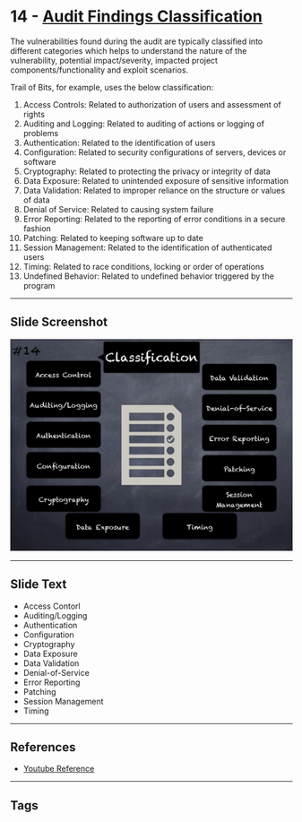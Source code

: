 
# 14 - [Audit Findings Classification](./Audit%20Findings%20Classification.md)

The vulnerabilities found during the audit are typically classified into different categories which helps to understand the nature of the vulnerability, potential impact/severity, impacted project components/functionality and exploit scenarios. 

Trail of Bits, for example, uses the below classification:
1. Access Controls: Related to authorization of users and assessment of rights
2. Auditing and Logging: Related to auditing of actions or logging of problems
3. Authentication: Related to the identification of users
4. Configuration: Related to security configurations of servers, devices or software
5. Cryptography: Related to protecting the privacy or integrity of data
6. Data Exposure: Related to unintended exposure of sensitive information
7. Data Validation: Related to improper reliance on the structure or values of data
8. Denial of Service: Related to causing system failure
9. Error Reporting: Related to the reporting of error conditions in a secure fashion
10. Patching: Related to keeping software up to date
11. Session Management: Related to the identification of authenticated users
12. Timing: Related to race conditions, locking or order of operations
13. Undefined Behavior: Related to undefined behavior triggered by the program
___
## Slide Screenshot
![014.png](../../images/6.%20Audit%20Techniques%20and%20Tools%20101/014.png)
___
## Slide Text
- Access Contorl
- Auditing/Logging
- Authentication
- Configuration
- Cryptography
- Data Exposure
- Data Validation
- Denial-of-Service
- Error Reporting
- Patching
- Session Management
- Timing
___
## References
- [Youtube Reference](https://youtu.be/M0C7z3TE5Go?t=1169)
___
## Tags
